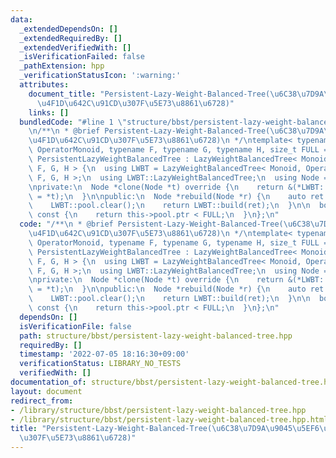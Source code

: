 ```yaml
---
data:
  _extendedDependsOn: []
  _extendedRequiredBy: []
  _extendedVerifiedWith: []
  _isVerificationFailed: false
  _pathExtension: hpp
  _verificationStatusIcon: ':warning:'
  attributes:
    document_title: "Persistent-Lazy-Weight-Balanced-Tree(\u6C38\u7D9A\u9045\u5EF6\
      \u4F1D\u642C\u91CD\u307F\u5E73\u8861\u6728)"
    links: []
  bundledCode: "#line 1 \"structure/bbst/persistent-lazy-weight-balanced-tree.hpp\"\
    \n/**\n * @brief Persistent-Lazy-Weight-Balanced-Tree(\u6C38\u7D9A\u9045\u5EF6\
    \u4F1D\u642C\u91CD\u307F\u5E73\u8861\u6728)\n */\ntemplate< typename Monoid, typename\
    \ OperatorMonoid, typename F, typename G, typename H, size_t FULL = 1000 >\nstruct\
    \ PersistentLazyWeightBalancedTree : LazyWeightBalancedTree< Monoid, OperatorMonoid,\
    \ F, G, H > {\n  using LWBT = LazyWeightBalancedTree< Monoid, OperatorMonoid,\
    \ F, G, H >;\n  using LWBT::LazyWeightBalancedTree;\n  using Node = typename LWBT::Node;\n\
    \nprivate:\n  Node *clone(Node *t) override {\n    return &(*LWBT::pool.alloc()\
    \ = *t);\n  }\n\npublic:\n  Node *rebuild(Node *r) {\n    auto ret = LWBT::dump(r);\n\
    \    LWBT::pool.clear();\n    return LWBT::build(ret);\n  }\n\n  bool almost_full()\
    \ const {\n    return this->pool.ptr < FULL;\n  }\n};\n"
  code: "/**\n * @brief Persistent-Lazy-Weight-Balanced-Tree(\u6C38\u7D9A\u9045\u5EF6\
    \u4F1D\u642C\u91CD\u307F\u5E73\u8861\u6728)\n */\ntemplate< typename Monoid, typename\
    \ OperatorMonoid, typename F, typename G, typename H, size_t FULL = 1000 >\nstruct\
    \ PersistentLazyWeightBalancedTree : LazyWeightBalancedTree< Monoid, OperatorMonoid,\
    \ F, G, H > {\n  using LWBT = LazyWeightBalancedTree< Monoid, OperatorMonoid,\
    \ F, G, H >;\n  using LWBT::LazyWeightBalancedTree;\n  using Node = typename LWBT::Node;\n\
    \nprivate:\n  Node *clone(Node *t) override {\n    return &(*LWBT::pool.alloc()\
    \ = *t);\n  }\n\npublic:\n  Node *rebuild(Node *r) {\n    auto ret = LWBT::dump(r);\n\
    \    LWBT::pool.clear();\n    return LWBT::build(ret);\n  }\n\n  bool almost_full()\
    \ const {\n    return this->pool.ptr < FULL;\n  }\n};\n"
  dependsOn: []
  isVerificationFile: false
  path: structure/bbst/persistent-lazy-weight-balanced-tree.hpp
  requiredBy: []
  timestamp: '2022-07-05 18:16:30+09:00'
  verificationStatus: LIBRARY_NO_TESTS
  verifiedWith: []
documentation_of: structure/bbst/persistent-lazy-weight-balanced-tree.hpp
layout: document
redirect_from:
- /library/structure/bbst/persistent-lazy-weight-balanced-tree.hpp
- /library/structure/bbst/persistent-lazy-weight-balanced-tree.hpp.html
title: "Persistent-Lazy-Weight-Balanced-Tree(\u6C38\u7D9A\u9045\u5EF6\u4F1D\u642C\u91CD\
  \u307F\u5E73\u8861\u6728)"
---
```

